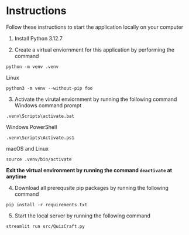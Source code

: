 # Instructions
Follow these instructions to start the application locally on your computer

1. Install Python 3.12.7

2. Create a virtual enviornment for this application by performing the command
```
python -m venv .venv
```
Linux
```
python3 -m venv --without-pip foo
```

3. Activate the virutal enviornment by running the following command
Windows command prompt
```
.venv\Scripts\activate.bat
```
Windows PowerShell
```
.venv\Scripts\Activate.ps1
```
macOS and Linux
```
source .venv/bin/activate
```

**Exit the virtual environment by running the command ```deactivate``` at anytime**

4. Download all prerequsite pip packages by running the following command
```
pip install -r requirements.txt
```

5. Start the local server by running the following command
```
streamlit run src/QuizCraft.py
```
